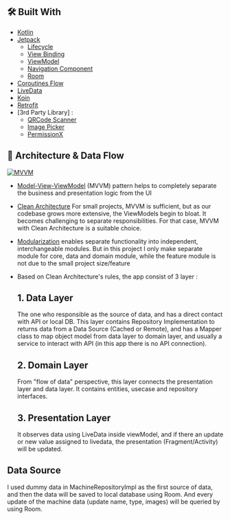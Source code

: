 
## 🛠 Built With

- [Kotlin](https://kotlinlang.org)
- [Jetpack](https://developer.android.com/jetpack?gclid=CjwKCAiA25v_BRBNEiwAZb4-ZRLrSzIFlpm0NDTFGSuapyosjuVKi0AVLXGgVqSwqe46gejCg31LvRoCAwIQAvD_BwE&gclsrc=aw.ds)
    * [Lifecycle](https://developer.android.com/topic/libraries/architecture/lifecycle)
    * [View Binding](https://developer.android.com/topic/libraries/view-binding)
    * [ViewModel](https://developer.android.com/topic/libraries/architecture/viewmodel)
    * [Navigation Component](https://developer.android.com/guide/navigation/navigation-getting-started)
    * [Room](https://developer.android.com/jetpack/androidx/releases/room)
- [Coroutines Flow](https://kotlinlang.org/docs/reference/coroutines/flow.html)
- [LiveData](https://developer.android.com/topic/libraries/architecture/livedata?hl=id)
- [Koin](https://insert-koin.io/)
- [Retrofit](https://square.github.io/retrofit/)
- [3rd Party Library] :
  - [QRCode Scanner](https://github.com/yuriy-budiyev/code-scanner)
  - [Image Picker](https://github.com/ParkSangGwon/TedImagePicker)
  - [PermissionX](https://github.com/guolindev/PermissionX)


## 🗼 Architecture & Data Flow

[![MVVM](https://gcdnb.pbrd.co/images/9q6VpRVAVdLL.png?o=1 "MVVM")](https://gcdnb.pbrd.co/images/9q6VpRVAVdLL.png?o=1 "MVVM")

- [Model-View-ViewModel](https://en.wikipedia.org/wiki/Model–view–viewmodel) (MVVM) pattern helps to completely separate the business and presentation logic from the UI
- [Clean Architecture](https://blog.cleancoder.com/uncle-bob/2012/08/13/the-clean-architecture.html) For small projects, MVVM is sufficient, but as our codebase grows more extensive, the ViewModels begin to bloat. It becomes challenging to separate responsibilities. For that case, MVVM with Clean Architecture is a suitable choice.

- [Modularization](https://developer.android.com/topic/modularization) enables separate functionality into independent, interchangeable modules. But in this project I only make separate module for core, data and domain module, while the feature module is not due to the small project size/feature

- Based on Clean Architecture's rules, the app consist of 3 layer :
  ## 1. Data Layer
  
     The one who responsible as the source of data, and has a direct contact with API or local DB.
     This layer contains Repository Implementation to returns data from a Data Source (Cached or Remote), and has a Mapper class to map object model from data layer to domain layer, and usually a service to interact with API (in this app there is no API connection).

  ## 2. Domain Layer
  
     From "flow of data" perspective, this layer connects the presentation layer and data layer. It contains entities, usecase and repository interfaces.

  ## 3. Presentation Layer
  
     It observes data using LiveData inside viewModel, and if there an update or new value assigned to livedata, the presentation (Fragment/Activity) will be updated.

##  Data Source

I used dummy data in MachineRepositoryImpl as the first source of data, and then the data will be saved to local database using Room. And every update of the machine data (update name, type, images) will be queried by using Room. 
